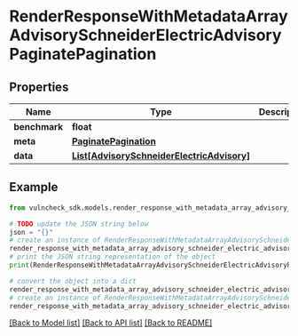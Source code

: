 # RenderResponseWithMetadataArrayAdvisorySchneiderElectricAdvisoryPaginatePagination


## Properties

Name | Type | Description | Notes
------------ | ------------- | ------------- | -------------
**benchmark** | **float** |  | [optional] 
**meta** | [**PaginatePagination**](PaginatePagination.md) |  | [optional] 
**data** | [**List[AdvisorySchneiderElectricAdvisory]**](AdvisorySchneiderElectricAdvisory.md) |  | [optional] 

## Example

```python
from vulncheck_sdk.models.render_response_with_metadata_array_advisory_schneider_electric_advisory_paginate_pagination import RenderResponseWithMetadataArrayAdvisorySchneiderElectricAdvisoryPaginatePagination

# TODO update the JSON string below
json = "{}"
# create an instance of RenderResponseWithMetadataArrayAdvisorySchneiderElectricAdvisoryPaginatePagination from a JSON string
render_response_with_metadata_array_advisory_schneider_electric_advisory_paginate_pagination_instance = RenderResponseWithMetadataArrayAdvisorySchneiderElectricAdvisoryPaginatePagination.from_json(json)
# print the JSON string representation of the object
print(RenderResponseWithMetadataArrayAdvisorySchneiderElectricAdvisoryPaginatePagination.to_json())

# convert the object into a dict
render_response_with_metadata_array_advisory_schneider_electric_advisory_paginate_pagination_dict = render_response_with_metadata_array_advisory_schneider_electric_advisory_paginate_pagination_instance.to_dict()
# create an instance of RenderResponseWithMetadataArrayAdvisorySchneiderElectricAdvisoryPaginatePagination from a dict
render_response_with_metadata_array_advisory_schneider_electric_advisory_paginate_pagination_from_dict = RenderResponseWithMetadataArrayAdvisorySchneiderElectricAdvisoryPaginatePagination.from_dict(render_response_with_metadata_array_advisory_schneider_electric_advisory_paginate_pagination_dict)
```
[[Back to Model list]](../README.md#documentation-for-models) [[Back to API list]](../README.md#documentation-for-api-endpoints) [[Back to README]](../README.md)


